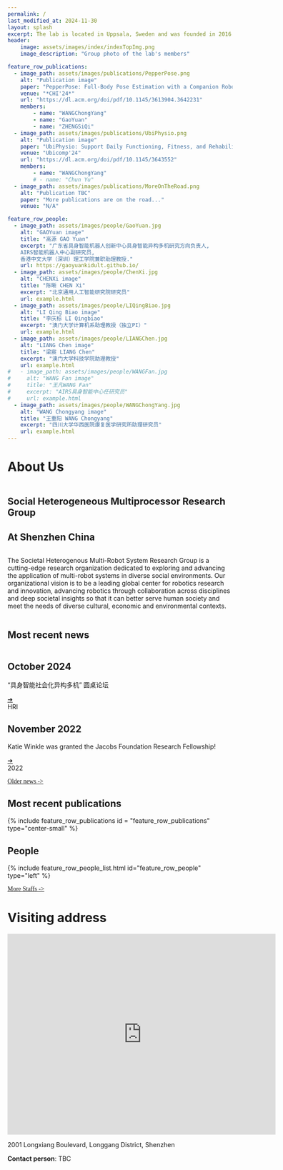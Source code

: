 ```yaml
---
permalink: /
last_modified_at: 2024-11-30
layout: splash
excerpt: The lab is located in Uppsala, Sweden and was founded in 2016 by Ginevra Castellano.
header:
    image: assets/images/index/indexTopImg.png
    image_description: "Group photo of the lab's members"

feature_row_publications:
  - image_path: assets/images/publications/PepperPose.png
    alt: "Publication image"
    paper: "PepperPose: Full-Body Pose Estimation with a Companion Robot, CHI'24, Chongyang Wang，Yuan Gao，Chun Yu"
    venue: "*CHI'24*"
    url: "https://dl.acm.org/doi/pdf/10.1145/3613904.3642231"
    members:
        - name: "WANGChongYang"
        - name: "GaoYuan"
        - name: "ZHENGSiQi"
  - image_path: assets/images/publications/UbiPhysio.png
    alt: "Publication image"
    paper: "UbiPhysio: Support Daily Functioning, Fitness, and Rehabilitation with Action Understanding and Feedback in Natural Language"
    venue: "Ubicomp'24"
    url: "https://dl.acm.org/doi/pdf/10.1145/3643552"
    members:
        - name: "WANGChongYang"
        # - name: "Chun Yu"
  - image_path: assets/images/publications/MoreOnTheRoad.png
    alt: "Publication TBC"
    paper: "More publications are on the road..."
    venue: "N/A"

feature_row_people:
  - image_path: assets/images/people/GaoYuan.jpg
    alt: "GAOYuan image"
    title: "高源 GAO Yuan"
    excerpt: "广东省具身智能机器人创新中心具身智能异构多机研究方向负责人,
    AIRS智能机器人中心副研究员,
    香港中文大学（深圳）理工学院兼职助理教授." 
    url: https://gaoyuankidult.github.io/
  - image_path: assets/images/people/ChenXi.jpg
    alt: "CHENXi image"
    title: "陈晰 CHEN Xi"
    excerpt: "北京通用人工智能研究院研究员"
    url: example.html
  - image_path: assets/images/people/LIQingBiao.jpg
    alt: "LI Qing Biao image"
    title: "李庆标 LI Qingbiao"
    excerpt: "澳门大学计算机系助理教授（独立PI）"
    url: example.html
  - image_path: assets/images/people/LIANGChen.jpg 
    alt: "LIANG Chen image"
    title: "梁宸 LIANG Chen"
    excerpt: "澳门大学科技学院助理教授"
    url: example.html
#   - image_path: assets/images/people/WANGFan.jpg 
#     alt: "WANG Fan image"
#     title: "王凡WANG Fan"
#     excerpt: "AIRS具身智能中心任研究员"
#     url: example.html
  - image_path: assets/images/people/WANGChongYang.jpg 
    alt: "WANG Chongyang image"
    title: "王重阳 WANG Chongyang"
    excerpt: "四川大学华西医院康复医学研究所助理研究员"
    url: example.html
---
```

<!-- About Us -->
<!-- Visiter count model-->
<!-- <script async src="//busuanzi.ibruce.info/busuanzi/2.3/busuanzi.pure.mini.js"></script>
<span id="busuanzi_container_site_pv">
	You are the <span id="busuanzi_value_site_pv"></span>th visitor of this website
</span> -->

<!-- <h1 class = "titleHighlight is-h1">About Us</h1>
<h2 style = "padding-bottom: 0em; border-bottom: 0px;">Social Heterogeneous Multiprocessor Research Group</h2>
<h4>At Shenzhen China</h4>

The Societal Heterogenous Multi-Robot System Research Group is a cutting-edge research organization dedicated to exploring and advancing the application of multi-robot systems in diverse social environments. Our organizational vision is to be a leading global center for robotics research and innovation, advancing robotics through collaboration across disciplines and deep societal insights so that it can better serve human society and meet the needs of diverse cultural, economic and environmental contexts.
 -->
<div style="object-fit: cover;" data-kui-anim="fadeIn">

<h1 class = "titleHighlight is-h1">About Us</h1>
<section class="full-width-container1">
    <div class = "two-columns">
        <div class = "column">
            <div class = "ali">
            <!--Col1 content--->
                <h1>Social Heterogeneous Multiprocessor Research Group</h1>
                <h2>At Shenzhen China</h2>
            </div>
        </div>
        <div class = "column">
            <div class = "ali2">
                <!--Col12 content--->
                <p>The Societal Heterogenous Multi-Robot System Research Group is a cutting-edge research organization dedicated to exploring and advancing the application of multi-robot systems in diverse social environments. Our organizational vision is to be a leading global center for robotics research and innovation, advancing robotics through collaboration across disciplines and deep societal insights so that it can better serve human society and meet the needs of diverse cultural, economic and environmental contexts.
                </p>
            </div>
        </div>
    </div>
</section>
</div>

<!-- News -->
<section>
<h1 class="titleHighlight is-h1">Most recent news</h1>
<div class="grid-container">
    <div class="go212694760 container">
        <div class = "two-columns2">
            <!--Col1 content--->
            <div class = "column">
                <div class="text-section">
                    <h2 class="titleHighlight">October 2024</h2>
                    <p> “具身智能社会化异构多机”
                    圆桌论坛</p>
                    <a href="https://mp.weixin.qq.com/s/7r8JhqfZ3NdTq9vlF8G8Tw?poc_token=HL5eRWej6meIPMlNIYtGXVGTHAsxZ-flYhqayaM8" target="_blank" class="button">➔</a>
                </div>
            </div>
            <!--Col12 content--->
            <div class = "column">
                <div class="image-section">HRI</div>
            </div>
        </div>
    </div>
    <div class="go212694760 container">
        <div class = "two-columns2">
            <!--Col1 content--->
            <div class = "column">
                <div class="text-section">
                    <h2 class="titleHighlight">November 2022</h2>
                    <p>Katie Winkle was granted the <span class = "titleHighlight">Jacobs Foundation Research Fellowship</span>!
                    </p>
                    <a href="https://jacobsfoundation.org/activity/jacobs-foundation-research-fellowship-program/" target="_blank" class="button">➔</a>
                </div>
            </div>
            <!--Col12 content--->
            <div class = "column">
                <div class="image-section">2022</div>
            </div>
        </div>
    </div>
</div>
<p style="text-align: left;">
    <a href="old_news" class="btn btn--inverse"><span class = "titleHighlight" style = "font-family:fantasy">Older news -></span></a>
</p>

</section>

<!-- Publications -->
<section class="full-width-container">
<h1 class="is-h1 titleHighlight">Most recent publications</h1>
{% include feature_row_publications id = "feature_row_publications" type="center-small" %}

</section>

<!-- People -->
<section>
<h1 class="is-h1 titleHighlight">People</h1>
{% include feature_row_people_list.html id="feature_row_people" type="left" %}

<p style="text-align: left;">
    <a href="people" class="btn btn--inverse"><span class = "titleHighlight" style = "font-family: fantasy;">More Staffs -></span></a>
</p>

</section>

<!-- Visiting Address -->
<h1 class="is-h1 titleHighlight">Visiting address</h1>


<iframe 
    src="https://www.google.com/maps/embed?pb=!1m18!1m12!1m3!1d3681.0857935578856!2d114.20735607463354!3d22.68784992873768!2m3!1f0!2f0!3f0!3m2!1i1024!2i768!4f13.1!3m3!1m2!1s0x3404769e8e03db83%3A0x72bee586ac015803!2z6aaZ5riv5Lit5paH5aSn5a2477yI5rex5Zyz77yJ!5e0!3m2!1szh-TW!2sus!4v1732289628271!5m2!1szh-TW!2sus" width="600" 
    height="450" 
    style="border:0;" 
    allowfullscreen="" 
    loading="lazy" 
    referrerpolicy="no-referrer-when-downgrade">
</iframe>


2001 Longxiang Boulevard, Longgang District, Shenzhen
 
 
**Contact person**: TBC
